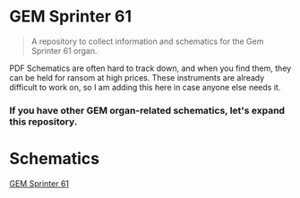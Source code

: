 # GEM Sprinter 61
> A repository to collect information and schematics for the Gem Sprinter 61 organ.

PDF Schematics are often hard to track down, and when you find them, they can be held for ransom at high prices. These instruments are already difficult to work on, so I am adding this here in case anyone else needs it.

### If you have other GEM organ-related schematics, let's expand this repository.

# Schematics
[GEM Sprinter 61](https://github.com/joeynotjoe/Gem-Sprinter-61/blob/master/GEM%20Sprinter%2061%20Schematics%202nd%20Edition%20-%201981.pdf)
